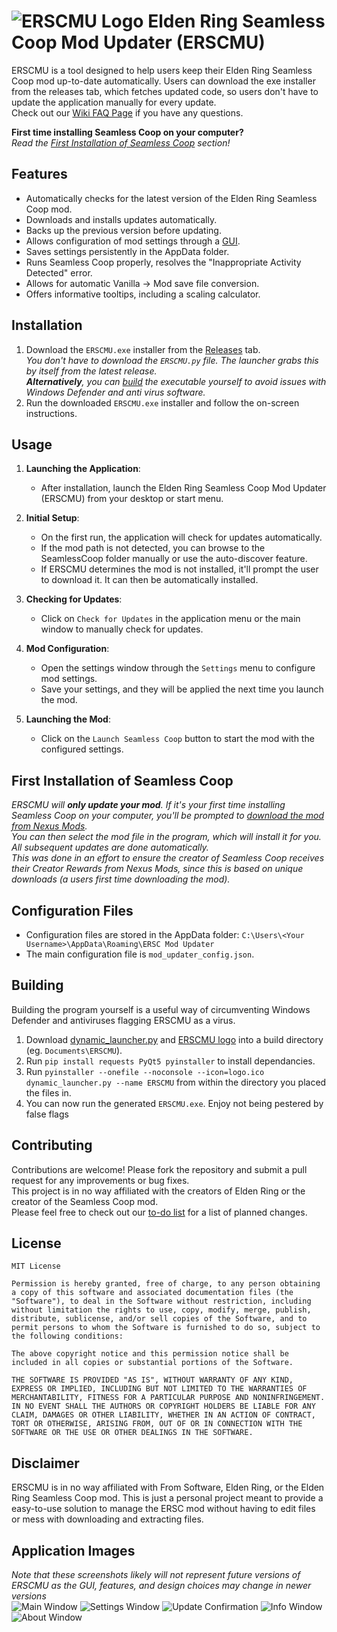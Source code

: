# ![ERSCMU Logo](assets/logo.ico) Elden Ring Seamless Coop Mod Updater (ERSCMU)

ERSCMU is a tool designed to help users keep their Elden Ring Seamless Coop mod up-to-date automatically. Users can download the exe installer from the releases tab, which fetches updated code, so users don't have to update the application manually for every update.  
Check out our [Wiki FAQ Page](https://github.com/FreemoX/ERSCMU/wiki/FAQ) if you have any questions.
  
**First time installing Seamless Coop on your computer?**  
_Read the [First Installation of Seamless Coop](#first-installation-of-seamless-coop) section!_

## Features
- Automatically checks for the latest version of the Elden Ring Seamless Coop mod.
- Downloads and installs updates automatically.
- Backs up the previous version before updating.
- Allows configuration of mod settings through a [GUI](#application-images).
- Saves settings persistently in the AppData folder.
- Runs Seamless Coop properly, resolves the "Inappropriate Activity Detected" error.
- Allows for automatic Vanilla -> Mod save file conversion.
- Offers informative tooltips, including a scaling calculator.

## Installation

1. Download the `ERSCMU.exe` installer from the [Releases](https://github.com/FreemoX/ERSCMU/releases/latest) tab.  
   *You don't have to download the `ERSCMU.py` file. The launcher grabs this by itself from the latest release.*  
   _**Alternatively**, you can [build](#building) the executable yourself to avoid issues with Windows Defender and anti virus software._
3. Run the downloaded `ERSCMU.exe` installer and follow the on-screen instructions.

## Usage

1. **Launching the Application**:
    - After installation, launch the Elden Ring Seamless Coop Mod Updater (ERSCMU) from your desktop or start menu.

2. **Initial Setup**:
    - On the first run, the application will check for updates automatically.
    - If the mod path is not detected, you can browse to the SeamlessCoop folder manually or use the auto-discover feature.
    - If ERSCMU determines the mod is not installed, it'll prompt the user to download it. It can then be automatically installed.

3. **Checking for Updates**:
    - Click on `Check for Updates` in the application menu or the main window to manually check for updates.

4. **Mod Configuration**:
    - Open the settings window through the `Settings` menu to configure mod settings.
    - Save your settings, and they will be applied the next time you launch the mod.

5. **Launching the Mod**:
    - Click on the `Launch Seamless Coop` button to start the mod with the configured settings.

## First Installation of Seamless Coop  
_ERSCMU will **only update your mod**. If it's your first time installing Seamless Coop on your computer, you'll be prompted to [download the mod from Nexus Mods](https://www.nexusmods.com/eldenring/mods/510?tab=files).  
You can then select the mod file in the program, which will install it for you. All subsequent updates are done automatically.  
This was done in an effort to ensure the creator of Seamless Coop receives their Creator Rewards from Nexus Mods, since this is based on unique downloads (a users first time downloading the mod)._

## Configuration Files

- Configuration files are stored in the AppData folder: `C:\Users\<Your Username>\AppData\Roaming\ERSC Mod Updater`
- The main configuration file is `mod_updater_config.json`.

## Building
Building the program yourself is a useful way of circumventing Windows Defender and antiviruses flagging ERSCMU as a virus.
1. Download [dynamic_launcher.py](dynamic_launcher.py) and [ERSCMU logo](assets/logo.ico) into a build directory (eg. `Documents\ERSCMU`).
2. Run `pip install requests PyQt5 pyinstaller` to install dependancies.
3. Run `pyinstaller --onefile --noconsole --icon=logo.ico dynamic_launcher.py --name ERSCMU` from within the directory you placed the files in.
4. You can now run the generated `ERSCMU.exe`. Enjoy not being pestered by false flags

## Contributing
Contributions are welcome! Please fork the repository and submit a pull request for any improvements or bug fixes.  
This project is in no way affiliated with the creators of Elden Ring or the creator of the Seamless Coop mod.  
Please feel free to check out our [to-do list](assets/todo.md) for a list of planned changes.

## License

```
MIT License

Permission is hereby granted, free of charge, to any person obtaining a copy of this software and associated documentation files (the "Software"), to deal in the Software without restriction, including without limitation the rights to use, copy, modify, merge, publish, distribute, sublicense, and/or sell copies of the Software, and to permit persons to whom the Software is furnished to do so, subject to the following conditions:

The above copyright notice and this permission notice shall be included in all copies or substantial portions of the Software.

THE SOFTWARE IS PROVIDED "AS IS", WITHOUT WARRANTY OF ANY KIND, EXPRESS OR IMPLIED, INCLUDING BUT NOT LIMITED TO THE WARRANTIES OF MERCHANTABILITY, FITNESS FOR A PARTICULAR PURPOSE AND NONINFRINGEMENT. IN NO EVENT SHALL THE AUTHORS OR COPYRIGHT HOLDERS BE LIABLE FOR ANY CLAIM, DAMAGES OR OTHER LIABILITY, WHETHER IN AN ACTION OF CONTRACT, TORT OR OTHERWISE, ARISING FROM, OUT OF OR IN CONNECTION WITH THE SOFTWARE OR THE USE OR OTHER DEALINGS IN THE SOFTWARE.
```

## Disclaimer
ERSCMU is in no way affiliated with From Software, Elden Ring, or the Elden Ring Seamless Coop mod. This is just a personal project meant to provide a easy-to-use solution to manage the ERSC mod without having to edit files or mess with downloading and extracting files.

## Application Images
_Note that these screenshots likely will not represent future versions of ERSCMU as the GUI, features, and design choices may change in newer versions_  
![Main Window](assets/main.png)
![Settings Window](assets/settings.png)
![Update Confirmation](assets/update_confirmation.png)
![Info Window](assets/info.png)
![About Window](assets/about.png)
